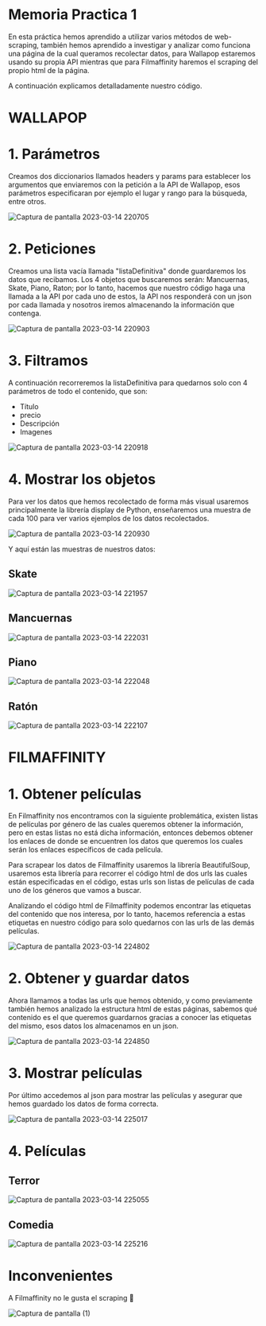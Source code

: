 # Memoria Practica 1
En esta práctica hemos aprendido a utilizar varios métodos de web-scraping, también hemos aprendido a investigar y analizar como funciona una página de la cual queramos recolectar datos, para Wallapop estaremos usando su propia API mientras que para Filmaffinity haremos el scraping del propio html de la página.

A continuación explicamos detalladamente nuestro código.

# WALLAPOP
# 1. Parámetros
Creamos dos diccionarios llamados headers y params para establecer los argumentos que enviaremos con la petición a la API de Wallapop, esos parámetros especificaran por ejemplo el lugar y rango para la búsqueda, entre otros.


![Captura de pantalla 2023-03-14 220705](https://user-images.githubusercontent.com/98824525/225136974-836e1285-29df-4ef4-be17-b512218327a7.png)


# 2. Peticiones
Creamos una lista vacía llamada "listaDefinitiva" donde guardaremos los datos que recibamos. Los 4 objetos que buscaremos serán: Mancuernas, Skate, Piano, Raton; por lo tanto, hacemos que nuestro código haga una llamada a la API por cada uno de estos, la API nos responderá con un json por cada llamada y nosotros iremos almacenando la información que contenga.


![Captura de pantalla 2023-03-14 220903](https://user-images.githubusercontent.com/98824525/225137050-dfd038a9-e3c3-4086-942f-11d891701d16.png)


# 3. Filtramos 
A continuación recorreremos la listaDefinitiva para quedarnos solo con 4 parámetros de todo el contenido, que son:
- Título
- precio
- Descripción
- Imagenes


![Captura de pantalla 2023-03-14 220918](https://user-images.githubusercontent.com/98824525/225137173-927c6a65-e08f-46c9-a251-d769a10abd44.png)


# 4. Mostrar los objetos
Para ver los datos que hemos recolectado de forma más visual usaremos principalmente la librería display de Python, enseñaremos una muestra de cada 100 para ver varios ejemplos de los datos recolectados.


![Captura de pantalla 2023-03-14 220930](https://user-images.githubusercontent.com/98824525/225137261-1f75dbc4-35d0-41f6-b7d3-09eedc0a4b57.png)


Y aquí están las muestras de nuestros datos:

## Skate

![Captura de pantalla 2023-03-14 221957](https://user-images.githubusercontent.com/98824525/225139103-c01a8f26-2bb6-42f3-abc6-5502421dc30c.png)

## Mancuernas

![Captura de pantalla 2023-03-14 222031](https://user-images.githubusercontent.com/98824525/225139129-c2351a25-4c59-4ca0-95f7-b88ba30b3bea.png)

## Piano

![Captura de pantalla 2023-03-14 222048](https://user-images.githubusercontent.com/98824525/225139154-d307886c-0c9c-4983-a173-befe2dd22bd4.png)

## Ratón

![Captura de pantalla 2023-03-14 222107](https://user-images.githubusercontent.com/98824525/225139184-cf820206-4e83-45dd-b8c5-5048c4299108.png)

# FILMAFFINITY

# 1. Obtener películas
En Filmaffinity nos encontramos con la siguiente problemática, existen listas de películas por género de las cuales queremos obtener la información, pero en estas listas no está dicha información, entonces debemos obtener los enlaces de donde se encuentren los datos que queremos los cuales serán los enlaces específicos de cada película.

Para scrapear los datos de Filmaffinity usaremos la librería BeautifulSoup, usaremos esta librería para recorrer el código html de dos urls las cuales están especificadas en el código, estas urls son listas de películas de cada uno de los géneros que vamos a buscar.

Analizando el código html de Filmaffinity podemos encontrar las etiquetas del contenido que nos interesa, por lo tanto, hacemos referencia a estas etiquetas en nuestro código para solo quedarnos con las urls de las demás películas.


![Captura de pantalla 2023-03-14 224802](https://user-images.githubusercontent.com/98824525/225147858-92af497f-b487-4999-9518-ccb2a1f16fa9.png)


# 2. Obtener y guardar datos
Ahora llamamos a todas las urls que hemos obtenido, y como previamente también hemos analizado la estructura html de estas páginas, sabemos qué contenido es el que queremos guardarnos gracias a conocer las etiquetas del mismo, esos datos los almacenamos en un json.


![Captura de pantalla 2023-03-14 224850](https://user-images.githubusercontent.com/98824525/225148011-c6b0f61b-729b-4d59-b402-94688d53cca4.png)


# 3. Mostrar películas
Por último accedemos al json para mostrar las películas y asegurar que hemos guardado los datos de forma correcta.


![Captura de pantalla 2023-03-14 225017](https://user-images.githubusercontent.com/98824525/225148312-31f67ff0-2460-4e58-83d3-b78c803b66e3.png)


# 4. Películas
## Terror

![Captura de pantalla 2023-03-14 225055](https://user-images.githubusercontent.com/98824525/225148423-f27e329e-06bb-4dc7-a7bb-006a94ea5c4b.png)

## Comedia

![Captura de pantalla 2023-03-14 225216](https://user-images.githubusercontent.com/98824525/225148631-bd50dc11-c118-4317-853c-85bfe5f8bd01.png)

# Inconvenientes

A Filmaffinity no le gusta el scraping 🥲

![Captura de pantalla (1)](https://user-images.githubusercontent.com/98824525/225151708-fddeb892-a793-496a-93ea-424485777dd8.png)

